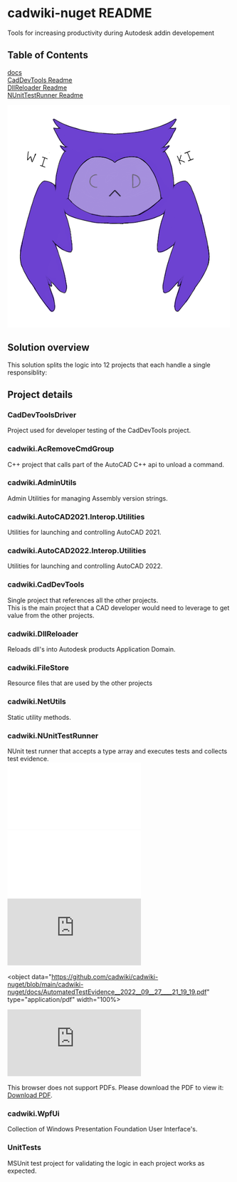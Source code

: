 # cadwiki-nuget README  
Tools for increasing productivity during Autodesk addin developement  



## Table of Contents  
[docs](https://github.com/cadwiki/cadwiki-nuget/tree/main/cadwiki-nuget/docs)  
[CadDevTools Readme](https://github.com/cadwiki/cadwiki-nuget/blob/main/README.nuget.cadwiki.CadDevTools.md)  
[DllReloader Readme](https://github.com/cadwiki/cadwiki-nuget/blob/main/README.nuget.cadwiki.DllReloader.md)  
[NUnitTestRunner Readme](https://github.com/cadwiki/cadwiki-nuget/blob/main/README.nuget.cadwiki.NUnitTestRunner.md)  

![NotFound](./cadwiki-nuget/icons/500x500-cadwiki-v1.png)  

## Solution overview
This solution splits the logic into 12 projects that each handle a single responsiblity:  

## Project details  

### CadDevToolsDriver  
Project used for developer testing of the CadDevTools project.  

### cadwiki.AcRemoveCmdGroup  
C++ project that calls part of the AutoCAD C++ api to unload a command.  

### cadwiki.AdminUtils  
Admin Utilities for managing Assembly version strings.  

### cadwiki.AutoCAD2021.Interop.Utilities  
Utilities for launching and controlling AutoCAD 2021.   

### cadwiki.AutoCAD2022.Interop.Utilities  
Utilities for launching and controlling AutoCAD 2022.   

### cadwiki.CadDevTools  
Single project that references all the other projects.  
This is the main project that a CAD developer would need to leverage to get value from the other projects.  

### cadwiki.DllReloader  
Reloads dll's into Autodesk products Application Domain.

### cadwiki.FileStore  
Resource files that are used by the other projects

### cadwiki.NetUtils  
Static utility methods.

### cadwiki.NUnitTestRunner  
NUnit test runner that accepts a type array and executes tests and collects test evidence.  
![NotFound](./cadwiki-nuget/docs/AutomatedTestEvidence__2022__09__27____21_19_19.json)    
![NotFound](./cadwiki-nuget/docs/cadwiki.CadDevTools.pdf)  
![NotFound](https://raw.githubusercontent.com/cadwiki/cadwiki-nuget/main/cadwiki-nuget/docs/AutomatedTestEvidence__2022__09__27____21_19_19.json)  

<object data="https://github.com/cadwiki/cadwiki-nuget/blob/main/cadwiki-nuget/docs/AutomatedTestEvidence__2022__09__27____21_19_19.pdf" type="application/pdf" width="100%></object>    

<object data="https://raw.githubusercontent.com/cadwiki/cadwiki-nuget/main/cadwiki-nuget/docs/AutomatedTestEvidence__2022__09__27____21_19_19.json" type="application/pdf" width="700px" height="700px">
    <embed src="https://raw.githubusercontent.com/cadwiki/cadwiki-nuget/main/cadwiki-nuget/docs/AutomatedTestEvidence__2022__09__27____21_19_19.json">
        <p>This browser does not support PDFs. Please download the PDF to view it: <a href="https://raw.githubusercontent.com/cadwiki/cadwiki-nuget/main/cadwiki-nuget/docs/AutomatedTestEvidence__2022__09__27____21_19_19.json">Download PDF</a>.</p>
    </embed>
</object>

### cadwiki.WpfUi  
Collection of Windows Presentation Foundation User Interface's.

### UnitTests  
MSUnit test project for validating the logic in each project works as expected.  